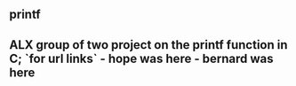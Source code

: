 ## printf
<h2>ALX group of two project on the printf function in C;
`for url links`
- hope was here
- bernard was here
